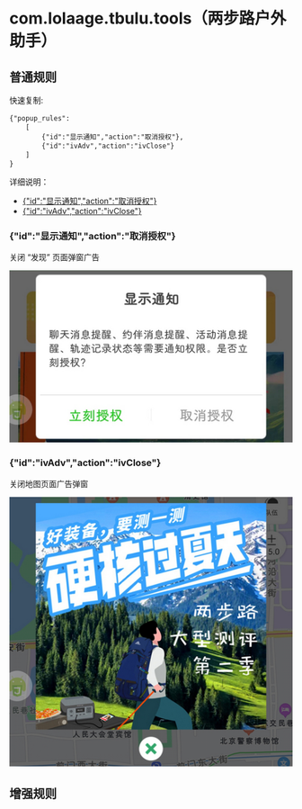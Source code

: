 # com.lolaage.tbulu.tools（两步路户外助手）

## 普通规则

快速复制:
```
{"popup_rules":
    [
        {"id":"显示通知","action":"取消授权"},
        {"id":"ivAdv","action":"ivClose"}
    ]
}
```
详细说明：
- [{"id":"显示通知","action":"取消授权"}](#id显示通知action取消授权)
- [{"id":"ivAdv","action":"ivClose"}](#idivadvactionivclose)

### {"id":"显示通知","action":"取消授权"}
关闭 “发现” 页面弹窗广告

![](./assets/授权通知弹窗.jpg)

### {"id":"ivAdv","action":"ivClose"}
关闭地图页面广告弹窗

![](./assets/地图页面广告弹窗.jpg)

## 增强规则
